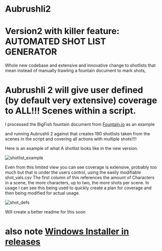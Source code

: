 # Aubrushli2
# Version2 with killer feature: AUTOMATED SHOT LIST GENERATOR

Whole new codebase and extensive and innovative change to shotlists that mean instead of manually trawling a fountain document to mark shots, 

# Aubrushli 2 will give user defined (by default very extensive) coverage to ALL!!! Scenes within a script. 

I processed the BigFish fountain document from [Fountain.io](https://fountain.io/) as an example

and running Aubrushli 2 against that creates 190 shotlists taken from the scenes in the script and covering all actions with multiple shots!!!!

Here is an example of what A shotlist looks like in the new version.

![shotlist_example](https://user-images.githubusercontent.com/26924183/231723675-20a82094-142a-44ad-8c4a-90607641254a.png)

Even from this limited view you can see coverage is extensive, probably too much but that is under the users control, using the easily modifiable shot_vals.csv
The first column of this references the amount of Characters in a scene, the more characters, up to two, the more shots per scene. In usage I can see this being used to quickly create a plan for coverage and then being modified for actual usage.

![shot_defs](https://user-images.githubusercontent.com/26924183/231724450-669171ff-ef2d-4703-a19e-7194404275e7.png)

Will create a better readme for this soon 

# also note [Windows Installer in releases](https://github.com/StephanosPSteer/Aubrushli2/releases/tag/version2_0)
